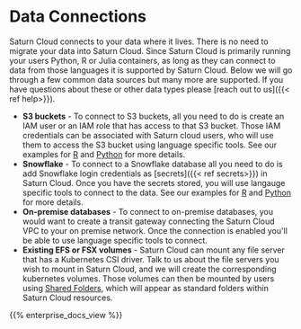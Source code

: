 # Data Connections

Saturn Cloud connects to your data where it lives. There is no need to migrate your data into Saturn Cloud. Since Saturn Cloud is primarily running your users Python, R or Julia containers, as long as they can connect to data from those languages it is supported by Saturn Cloud. Below we will go through a few common data sources but many more are supported. If you have questions about these or other data types please [reach out to us]({{< ref help>}}).

* **S3 buckets** - To connect to S3 buckets, all you need to do is create an IAM user or an IAM role that has access to that S3 bucket. Those IAM credentials can be associated with Saturn cloud users, who will use them to access the S3 bucket using language specific tools. See our examples for [R](<docs/examples/r/load-data/qs-r-load-data-s3.md>) and [Python](<docs/examples/python/load-data/qs-load-data-s3.md>) for more details.
* **Snowflake** - To connect to a Snowflake database all you need to do is add Snowflake login credentials as [secrets]({{< ref secrets>}}) in Saturn Cloud. Once you have the secrets stored, you will use langauge specific tools to connect to the data. See our examples for [R](<docs/examples/r/load-data/qs-r-load-data-snowflake.md>) and [Python](<docs/examples/python/load-data/qs-load-data-snowflake.md>) for more details.
* **On-premise databases** - To connect to on-premise databases, you would want to create a transit gateway connecting the Saturn Cloud VPC to your on premise network. Once the connection is enabled you'll be able to use language specific tools to connect.
* **Existing EFS or FSX volumes** - Saturn Cloud can mount any file server that has a Kubernetes CSI driver. Talk to us about the file servers you wish to mount in Saturn Cloud, and we will create the corresponding kubernetes volumes. Those volumes can then be mounted by users using <a href="/docs">Shared Folders</a>, which will appear as standard folders within Saturn Cloud resources.

{{% enterprise_docs_view %}}
